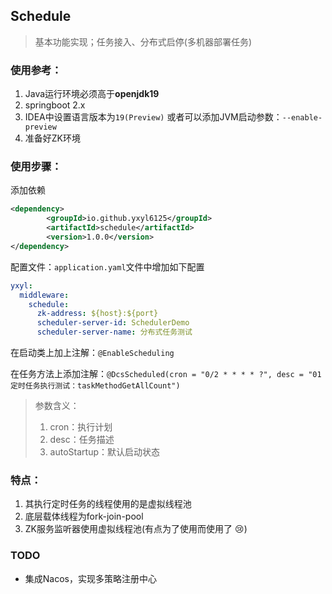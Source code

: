 ## Schedule

> 基本功能实现；任务接入、分布式启停(多机器部署任务)

### 使用参考：

1. Java运行环境必须高于**openjdk19**
2. springboot 2.x
3. IDEA中设置语言版本为`19(Preview)`
   或者可以添加JVM启动参数：`--enable-preview`
4. 准备好ZK环境





### 使用步骤：

添加依赖

```xml
<dependency>
        <groupId>io.github.yxyl6125</groupId>
        <artifactId>schedule</artifactId>
        <version>1.0.0</version>
</dependency>
```

配置文件：`application.yaml`文件中增加如下配置

```yml
yxyl:
  middleware:
    schedule:
      zk-address: ${host}:${port}
      scheduler-server-id: SchedulerDemo
      scheduler-server-name: 分布式任务测试
```



在启动类上加上注解：`@EnableScheduling`

在任务方法上添加注解：`@DcsScheduled(cron = "0/2 * * * * ?", desc = "01定时任务执行测试：taskMethodGetAllCount")`

> 参数含义：
>
> 1. cron：执行计划
> 2. desc：任务描述
> 3. autoStartup：默认启动状态



### 特点：

1. 其执行定时任务的线程使用的是虚拟线程池
2. 底层载体线程为fork-join-pool
3. ZK服务监听器使用虚拟线程池(有点为了使用而使用了 :cry:)





### TODO

- 集成Nacos，实现多策略注册中心

